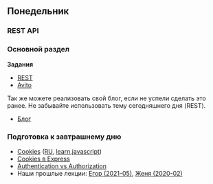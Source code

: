 ## Понедельник

### REST API

### Основной раздел

**Задания**

- [REST](../../../../core-rest-karaoke) 
- [Avito](../../../../core-rest-avito)

Так же можете реализовать свой блог, если не успели сделать это ранее. Не забывайте использовать тему сегодняшнего дня (REST).
- [Блог](../../../../express-blog-1-anonymous-blog-challenge)

### Подготовка к завтрашнему дню

* [Cookies](https://developer.mozilla.org/en-US/docs/Web/HTTP/Cookies) ([RU](https://developer.mozilla.org/ru/docs/Web/HTTP/%D0%9A%D1%83%D0%BA%D0%B8), [learn.javascript](https://learn.javascript.ru/cookie))
* [Cookies в Express](https://expressjs.com/en/4x/api.html#res.cookie)
* [Authentication vs Authorization](https://stackoverflow.com/questions/6556522/authentication-versus-authorization)
* Наши прошлые лекции: [Егор (2021-05)](https://youtu.be/u6ANSARpVFo), [Женя (2020-02)](https://youtu.be/E6FIAoLrNlE)
